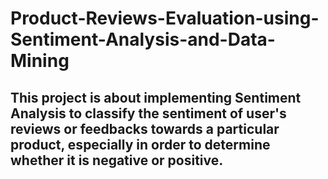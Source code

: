 # Product-Reviews-Evaluation-using-Sentiment-Analysis-and-Data-Mining
This project is about implementing Sentiment Analysis to classify the sentiment of user's reviews or feedbacks towards a particular product, especially in order to determine whether it is negative or positive.
 ---
